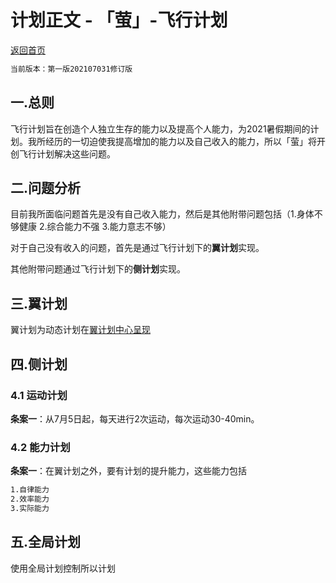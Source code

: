 # 计划正文 - 「萤」-飞行计划

[返回首页](http://firefly.inumy.cn/launch/index)

```markdown
当前版本：第一版202107031修订版
```

## 一.总则

飞行计划旨在创造个人独立生存的能力以及提高个人能力，为2021暑假期间的计划。我所经历的一切迫使我提高增加的能力以及自己收入的能力，所以「萤」将开创飞行计划解决这些问题。

## 二.问题分析

目前我所面临问题首先是没有自己收入能力，然后是其他附带问题包括（1.身体不够健康 2.综合能力不强 3.能力意志不够）

对于自己没有收入的问题，首先是通过飞行计划下的**翼计划**实现。

其他附带问题通过飞行计划下的**侧计划**实现。

## 三.翼计划

翼计划为动态计划在[翼计划中心呈现](http://firefly.inumy.cn/launch/plan/wing/index)

## 四.侧计划

### 4.1 运动计划

**条案一**：从7月5日起，每天进行2次运动，每次运动30-40min。

### 4.2 能力计划

**条案一**：在翼计划之外，要有计划的提升能力，这些能力包括
```markdown
1.自律能力
2.效率能力
3.实际能力
```

## 五.全局计划

使用全局计划控制所以计划
